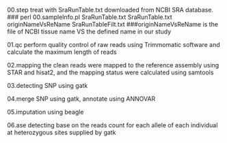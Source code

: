 00.step treat with SraRunTable.txt downloaded from NCBI SRA database. ###
perl 00.sampleInfo.pl SraRunTable.txt SraRunTable.txt originNameVsReName SraRunTableFilt.txt  ###originNameVsReName is the file of NCBI tissue name VS the defined name in our study

01.qc perform quality control of raw reads using Trimmomatic software and calculate the maximum length of reads

02.mapping the clean reads were mapped to the reference assembly using STAR and hisat2, and the mapping status were calculated using samtools 

03.detecting SNP using gatk 

04.merge SNP using gatk, annotate using ANNOVAR

05.imputation using beagle

06.ase detecting base on the reads count for each allele of each individual at heterozygous sites supplied by gatk
